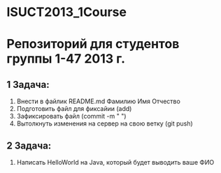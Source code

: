 ﻿ISUCT2013_1Course
=================
# Репозиторий для студентов группы 1-47 2013 г.
## 1 Задача:

1. Внести в файлик README.md Фамилию Имя Отчество
2. Подготовить файл для фиксайии (add)
3. Зафиксировать файл (commit -m " ")
4. Вытолкнуть изменения на сервер на свою ветку (git push)

## 2 Задача:
1. Написать HelloWorld на Java, который будет выводить ваше ФИО

